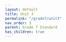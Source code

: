 ```yaml
---
layout: default
title: Unit 3
permalink: "/grade7/unit3"
nav_order: 3
parent: Grade 7 Standard
has_children: true
---
```

